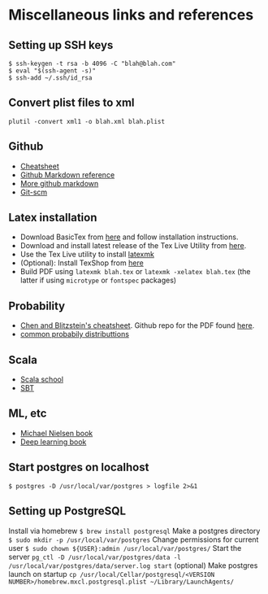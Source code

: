 # Miscellaneous links and references

## Setting up SSH keys
```
$ ssh-keygen -t rsa -b 4096 -C "blah@blah.com"
$ eval "$(ssh-agent -s)"
$ ssh-add ~/.ssh/id_rsa
```

## Convert plist files to xml
`plutil -convert xml1 -o blah.xml blah.plist`

## Github
* [Cheatsheet](https://training.github.com/kit/downloads/github-git-cheat-sheet.pdf)
* [Github Markdown reference](https://help.github.com/articles/markdown-basics/)
* [More github markdown](https://guides.github.com/features/mastering-markdown/)
* [Git-scm](https://git-scm.com/)

## Latex installation
* Download BasicTex from [here](https://www.tug.org/mactex/) and follow installation instructions.
* Download and install latest release of the Tex Live Utility from [here](https://github.com/amaxwell/tlutility/releases).
* Use the Tex Live utility to install [latexmk](http://users.phys.psu.edu/~collins/software/latexmk-jcc/)
* (Optional): Install TexShop from [here](http://pages.uoregon.edu/koch/texshop/obtaining.html)
* Build PDF using `latexmk blah.tex` or `latexmk -xelatex blah.tex` (the latter if using `microtype` or `fontspec` packages)

## Probability
* [Chen and Blitzstein's cheatsheet](https://github.com/wzchen/probability_cheatsheet/raw/master/probability_cheatsheet.pdf). Github repo for the PDF found [here](https://github.com/wzchen/probability_cheatsheet).
* [common probabily distributtions](https://blog.cloudera.com/blog/2015/12/common-probability-distributions-the-data-scientists-crib-sheet/)

## Scala
* [Scala school](https://twitter.github.io/scala_school/)
* [SBT](http://www.scala-sbt.org/release/tutorial/)

## ML, etc
* [Michael Nielsen book](http://neuralnetworksanddeeplearning.com/)
* [Deep learning book](https://goodfeli.github.io/dlbook/)

## Start postgres on localhost
```
$ postgres -D /usr/local/var/postgres > logfile 2>&1
```

## Setting up PostgreSQL
Install via homebrew
`$ brew install postgresql`
Make a postgres directory 
`$ sudo mkdir -p /usr/local/var/postgres`
Change permissions for current user
`$ sudo chown ${USER}:admin /usr/local/var/postgres/`
Start the server
`pg_ctl -D /usr/local/var/postgres/data -l /usr/local/var/postgres/data/server.log start`
(optional) Make postgres launch on startup
`cp /usr/local/Cellar/postgresql/<VERSION NUMBER>/homebrew.mxcl.postgresql.plist ~/Library/LaunchAgents/`
